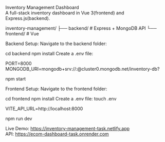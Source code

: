 Inventory Management Dashboard  
A full-stack inventory dashboard in Vue 3(frontend) and Express.js(backend).

inventory-management/
├── backend/      # Express + MongoDB API
└── frontend/     # Vue

Backend Setup:
Navigate to the backend folder:

cd backend
npm install
Create a .env file:
<!-- .env file -->
PORT=8000
MONGODB_URI=mongodb+srv://<username>:<password>@cluster0.mongodb.net/inventory-db?
<!-- .Start the server -->
npm start

Frontend Setup:
Navigate to the frontend folder:

cd frontend
npm install
Create a .env file:
touch .env
<!-- .env file -->
VITE_API_URL=http://localhost:8000
<!-- .Start the server -->
npm run dev

Live Demo: https://inventory-management-task.netlify.app  
API: https://ecom-dashboard-task.onrender.com